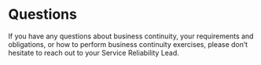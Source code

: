# Questions

If you have any questions about business continuity, your requirements and obligations, or how to perform business continuity exercises, please don’t hesitate to reach out to your Service Reliability Lead.
